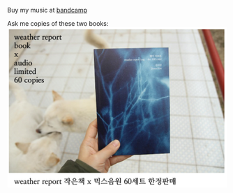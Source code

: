 Buy my music at [bandcamp](https://11ep.bandcamp.com)<br>

Ask me copies of these two books:<br>
<img src="img/weatherreport_bookaudio.png"><br><br>



